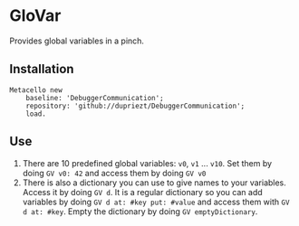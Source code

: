 # GloVar

Provides global variables in a pinch.

## Installation
```Smalltalk
Metacello new
    baseline: 'DebuggerCommunication';
    repository: 'github://dupriezt/DebuggerCommunication';
    load.
```

## Use
1) There are 10 predefined global variables: `v0`, `v1` ... `v10`. Set them by doing `GV v0: 42` and access them by doing `GV v0`
2) There is also a dictionary you can use to give names to your variables. Access it by doing `GV d`. It is a regular dictionary so you can add variables by doing `GV d at: #key put: #value` and access them with `GV d at: #key`. Empty the dictionary by doing `GV emptyDictionary`.
